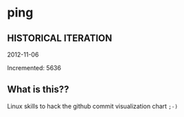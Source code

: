 # ping

## HISTORICAL ITERATION
2012-11-06

Incremented: 5636

## What is this?? 
Linux skills to hack the github commit visualization chart `;-)`
